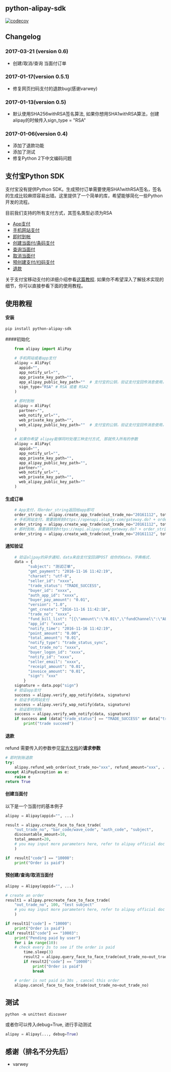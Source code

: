 ## python-alipay-sdk
[![codecov](https://codecov.io/gh/fzlee/alipay/branch/master/graph/badge.svg)](https://codecov.io/gh/fzlee/alipay)
## Changelog

### 2017-03-21 (version 0.6)
* 创建/取消/查询 当面付订单

### 2017-01-17(version 0.5.1)
* 修复网页扫码支付的退款bug(感谢varwey)

### 2017-01-13(version 0.5)
* 默认使用SHA256withRSA签名算法, 如果你想用SHA1withRSA算法，创建alipay的时候传入sign_type = "RSA"

### 2017-01-06(version 0.4)
* 添加了退款功能
* 添加了测试
* 修复Python 2下中文编码问题

##  支付宝Python SDK
支付宝没有提供Python SDK。生成预付订单需要使用SHA1withRSA签名，签名的生成比较麻烦容易出错。这里提供了一个简单的库，希望能够简化一些Python开发的流程。

目前我们支持的所有支付方式，其签名类型必须为RSA
* [App支付](https://doc.open.alipay.com/docs/doc.htm?treeId=193&articleId=105051&docType=1)
* [手机网站支付](https://doc.open.alipay.com/docs/doc.htm?treeId=193&articleId=105288&docType=1)
* [即时到帐](https://doc.open.alipay.com/doc2/detail?treeId=62&articleId=103566&docType=1)
* [创建当面付/条码支付](https://doc.open.alipay.com/docs/api.htm?docType=4&apiId=850)
* [查询当面付](https://doc.open.alipay.com/docs/api.htm?docType=4&apiId=757)
* [取消当面付](https://doc.open.alipay.com/docs/api.htm?docType=4&apiId=866)
* [预创建支付/扫码支付](https://doc.open.alipay.com/docs/api.htm?docType=4&apiId=862)
* [退款](https://doc.open.alipay.com/docs/api.htm?docType=4&apiId=759)

关于支付宝移动支付的详细介绍参看[这篇教程](https://ifconfiger.com/page/python-alipay-sdk). 如果你不希望深入了解技术实现的细节，你可以直接参看下面的使用教程。

## 使用教程
#### 安装

```bash
pip install python-alipay-sdk
```

####初始化
```Python
    from alipay import AliPay
    
    # 手机网站或者app支付
    alipay = AliPay(
      appid="",
      app_notify_url="", 
      app_private_key_path="", 
      app_alipay_public_key_path=""  # 支付宝的公钥，验证支付宝回传消息使用，不是你自己的公钥,
      sign_type="RSA" # RSA 或者 RSA2
    )
    
    # 即时到帐
    alipay = AliPay(
      partner="",
      web_notify_url="", 
      web_private_key_path="", 
      web_alipay_public_key_path=""  # 支付宝的公钥，验证支付宝回传消息使用，不是你自己的公钥
    )
    
    # 如果你希望 alipay能够同时处理三种支付方式, 那就传入所有的参数
    alipay = AliPay(
      appid="",
      app_notify_url="", 
      app_private_key_path="",
      app_alipay_public_key_path="",
      partner="", 
      web_notify_url="",
      web_private_key_path="", 
      web_alipay_public_key_path="" 
    )
```

#### 生成订单
```Python
    # App支付，将order_string返回给app即可
    order_string = alipay.create_app_trade(out_trade_no="20161112", total_amount="0.01", subject="测试订单")
    # 手机网站支付，需要跳转到https://openapi.alipay.com/gateway.do? + order_string
    order_string = alipay.create_wap_trade(out_trade_no="20161112", total_amount="0.01", subject="测试订单", return_url="https://example.com")
    # 即时到帐，需要跳转到https://mapi.alipay.com/gateway.do? + order_string
    order_string = alipay.create_web_trade(out_trade_no="20161112", total_amount="0.01", subject="测试订单", return_url="https://example.com")
```
#### 通知验证
```Python
    # 验证alipay的异步通知，data来自支付宝回调POST 给你的data，字典格式.
    data = {
          "subject": "测试订单",
          "gmt_payment": "2016-11-16 11:42:19",
          "charset": "utf-8",
          "seller_id": "xxxx",
          "trade_status": "TRADE_SUCCESS",
          "buyer_id": "xxxx",
          "auth_app_id": "xxxx",
          "buyer_pay_amount": "0.01",
          "version": "1.0",
          "gmt_create": "2016-11-16 11:42:18",
          "trade_no": "xxxx",
          "fund_bill_list": "[{\"amount\":\"0.01\",\"fundChannel\":\"ALIPAYACCOUNT\"}]",
          "app_id": "xxxx",
          "notify_time": "2016-11-16 11:42:19",
          "point_amount": "0.00",
          "total_amount": "0.01",
          "notify_type": "trade_status_sync",
          "out_trade_no": "xxxx",
          "buyer_logon_id": "xxxx",
          "notify_id": "xxxx",
          "seller_email": "xxxx",
          "receipt_amount": "0.01",
          "invoice_amount": "0.01",
          "sign": "xxx"
        }
    signature = data.pop("sign")
    # 验证app支付
    success = alipay.verify_app_notify(data, signature)
    # 验证手机网站支付
    success = alipay.verify_wap_notify(data, signature)
    # 验证即时到帐
    success = alipay.verify_web_notify(data, signature)
    if success and (data["trade_status"] == "TRADE_SUCCESS" or data["trade_status"] == "TRADE_FINISHED" ):
        print("trade succeed")
```

#### 退款

refund 需要传入的参数参见[官方文档](https://doc.open.alipay.com/docs/api.htm?docType=4&apiId=759)的**请求参数**

```Python
# 即时到账退款
try:
    alipay.refund_web_order(out_trade_no="xxx", refund_amount="xxx", ...)
except AliPayException as e:
    raise e
return True
```

#### 创建当面付

以下是一个当面付的基本例子
```Python
alipay = Alipay(appid="", ...)

result = alipay.create_face_to_face_trade(
    "out_trade_no", "bar_code/wave_code", "auth_code", "subject",
    discountable_amount=10,
    total_amount=20,
    # you may input more parameters here, refer to alipay official doc for details
    )

if  result["code"] == "10000":
    print("Order is paid")
```

#### 预创建/查询/取消当面付
```Python
alipay = Alipay(appid="", ...)

# create an order
result1 = alipay.precreate_face_to_face_trade(
    "out_trade_no", 100, "test subject"
    # you may input more parameters here, refer to alipay official doc for details
    )

if result1["code"] = "10000":
    print("Order is paid")
elif result1["code"] == "10003":
    print("Pending paid by user")
    for i in range(10):
    # check every 3s to see if the order is paid
        time.sleep(3)
        result2 = alipay.query_face_to_face_trade(out_trade_no=out_trade_no)
        if result2["code"] == "10000":
            print("Order is paid")
            break

    # order is not paid in 30s , cancel this order
    alipay.cancel_face_to_face_trade(out_trade_no=out_trade_no)

```

## 测试
```
python -m unittest discover
```

或者你可以传入debug=True, 进行手动测试
```Python
alipay = Alipay(..., debug=True)
```

## 感谢（排名不分先后）
* varwey

